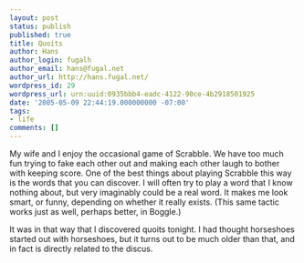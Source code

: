 ```yaml
---
layout: post
status: publish
published: true
title: Quoits
author: Hans
author_login: fugalh
author_email: hans@fugal.net
author_url: http://hans.fugal.net/
wordpress_id: 29
wordpress_url: urn:uuid:0935bbb4-eadc-4122-90ce-4b2918501925
date: '2005-05-09 22:44:19.000000000 -07:00'
tags:
- life
comments: []
---
```

<p>My wife and I enjoy the occasional game of Scrabble. We have too much fun
trying to fake each other out and making each other laugh to bother with
keeping score. One of the best things about playing Scrabble this way is the
words that you can discover. I will often try to play a word that I know
nothing about, but very imaginably could be a real word. It makes me look
smart, or funny, depending on whether it really exists. (This same tactic works
just as well, perhaps better, in Boggle.)</p>

<p>It was in that way that I discovered quoits tonight. I had thought horseshoes
started out with horseshoes, but it turns out to be much older than that, and
in fact is directly related to the discus.</p>
